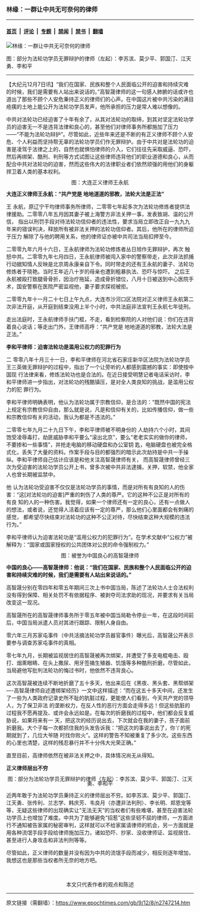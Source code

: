 ### 林缘：一群让中共无可奈何的律师

---

#### [首页](../../../..?n2747214) &nbsp;|&nbsp; [评论](../../../../../epoch-comment?n2747214) &nbsp;|&nbsp; [专题](../../../../../epoch-special?n2747214) &nbsp;|&nbsp; [禁闻](../../../../../epoch-news?n2747214) &nbsp;|&nbsp; [禁书](../../../../../books?n2747214) &nbsp;|&nbsp; [翻墙](https://github.com/gfw-breaker/nogfw/blob/master/README.md?n2747214)


<div><img alt="林缘：一群让中共无可奈何的律师" class="attachment-djy_600_400 size-djy_600_400 wp-post-image" src="https://i.epochtimes.com/assets/uploads/2009/12/912071105171950.jpg"/>
<div class="caption">
 <p>
  图：部分为法轮功学员无罪辩护的律师（左起）：李苏滨、莫少平、郭国汀、江天勇、李和平
 </p>
</div></div><hr/><div class="post_content" id="artbody" itemprop="articleBody">
 <!-- article content begin -->
 <p>
  【大纪元12月7日讯】“我们在国家、民族和整个人民面临公开的迫害和持续灾难的时候，我们是需要有人站出来说话的。”高智晟律师的这一句感人肺腑的话或许也道出了那些不顾个人安危秉持正义的律师们的心声。在中国这片被中共污染的满目疮痍的土地上能公开为法轮功学员发声，他所承担的压力是常人难以想像的。
 </p>
 <p>
  中共对法轮功已经迫害了十年有余了，从其对法轮功的取缔，到其对坚定法轮功学员的迫害无一不是违背法律和良心的，甚至他们对律师事务所都施加了压力——“不能为法轮功辩护”。尽管如此，近些年来还是不断的有正义律师不顾个人安危、个人利益而坚持帮无辜的法轮功学员们作无罪辩护。由于中共对是法轮功的迫害是凌驾于法律之上的，自然也就惧怕律师的介入，它们往往先采取威逼、恐吓，然后再绑架、酷刑、判刑等方式试图让这些律师违背他们的职业道德和良心，从而配合中共对法轮功的迫害，然而这些伟大的法律职业者们依然顽强的用他们的身躯捍卫着人类的基本权利。
 </p>
 <p>
  <!--image v 1.0-->
 </p>
 <div style="line-height: 90%; text-align: center;">
  <ok href=" https://i.epochtimes.com/assets/uploads/2009/12/912071104551950.jpg" rel="noreferrer noopener" target="_blank">
   <img alt="" class="size-medium wp-image-7602452" src="https://i.epochtimes.com/assets/uploads/2009/12/912071104551950.jpg" title=""/>
  </ok>
  <br/>
  <span class="bn12">
   图：大连正义律师王永航
  </span>
 </div>
 <p>
  <!-- -->
 </p>
 <p>
  <b>
   大连正义律师王永航：“共产党是 地地道道的邪教，法轮大法是正法”
  </b>
 </p>
 <p>
  王 永航，原辽宁干均律师事务所律师，二零零七年起多次为法轮功修炼者提供法律援助。二零零八年五月因其妻子被上海警方非法关押一事，发表致胡、温的公开信， 指出以刑罚手段对待法轮功信仰者的违法性，要求当局立即改正自一九九九年来的错误判决，释放所有被非法关押的法轮功信仰者。其后，他所在的律师所迫于压力 解除了与他的聘用关系，他的律师证亦被中共司法当局扣押至今。
 </p>
 <p>
  二零零九年六月十六日，王永航律师为法轮功修炼者丛日旭作无罪辩护，再次 触怒中共。二零零九年七月四日，王永航律师被闯入家中的警察带走，此次非法抓捕行动据知情人反映是北京周永康亲自下令。同时带走的还有王永航的妻子、法轮功修炼者于晓艳。当时王年近八十岁的母亲也遭到粗暴执法、恐吓与惊吓。 之后王永航被殴打致腿骨骨折，因治疗拖延，造成骨折错位，八月十日被送到中心医院手术，国安警察在医院严密监视他，妻子要求探视被拒。
 </p>
 <p>
  二零零九年十一月二十七日上午九点，大连市沙河口区法院对正义律师王永航第二次非法开庭，从开庭到结束没用上半个小时，中共法庭非法宣判王永航七年徒刑。
 </p>
 <p>
  走出法庭时，王永航律师手扶门框，不走，看到检察院的人对他们说：你们在违背着良心说话；等走出门外，王律师高呼：“共产党是 地地道道的邪教，法轮大法是正法。”
 </p>
 <p>
  <b>
   李和平律师：迫害法轮功是滥用公权力的犯罪行为
  </b>
 </p>
 <p>
  二 零零八年十月三十一日，李和平律师在河北省石家庄新华区法院为法轮功学员王三英做无罪辩护的过程中，指出了一个让旁听的人都感到震撼的事实：即使按中国现 行法律来看，修炼法轮功也是合法的。在近日接受明慧记者电话采访时，李和平律师进一步指出，对法轮功的残酷镇压，是对全人类良知的挑战，是滥用公权力的犯 罪行为。
 </p>
 <p>
  李和平律师明确表明，他认为法轮功属于宗教信仰，是合法的：“既然中国的宪法上规定有宗教信仰自由，那么就是说，凡是和信仰有关的，比如传播信仰，做一些和宗教信仰有关的活动，我认为都是不违法的。”
 </p>
 <p>
  二零零七年九月二十九日下午，李和平律师被不明身份的 人劫持六个小时，其间饱受凌辱毒打，劫匪威胁李和平要么“滚出北京”，要么“老老实实的做你的律师，不要掺和一些事情”，并抢走电脑的移动硬盘和办公室钥 匙，电脑硬盘也被完全格式化，丢失了大量的资料。作案手段与目的都强烈的暗示此次劫持是中共一手操纵。李和平律师自己估计应该是和他关注高智晟律师有关， 而高智晟律师曾经三次为受迫害的法轮功学员公开上书，曾多次被中共非法逮捕，关押，软禁，他全家人也曾长期被监禁中。
 </p>
 <p>
  他 认为法轮功受迫害不仅仅是法轮功学员的事情，而是对所有有良知的人的伤害：“这[对法轮功的迫害]严重的刺伤了人类的尊严。它的这种不公正是对所有的有良 知的人的一种伤害。我觉得，如果一个律师还有一定的良心，还有一点做人的想法，或者说，还觉得人活着应该有一定的尊严，那么他们心里面都会有刺痛的感觉， 都希望尽快结束对法轮功的这种不公正对待，尽快结束这种大规模的违法行为。”
 </p>
 <p>
  李和平律师认为迫害法轮功是“滥用公权力的犯罪行为”。在学术文献中“公权力”被解释为：“国家或国家授权的公共团体对公民的命令强制权力。”
 </p>
 <p>
  <!--image v 1.0-->
 </p>
 <div style="line-height: 90%; text-align: center;">
  <ok href=" https://i.epochtimes.com/assets/uploads/2009/12/912071110121950.jpg" rel="noreferrer noopener" target="_blank">
   <img alt="" class="size-medium wp-image-7602453" src="https://i.epochtimes.com/assets/uploads/2009/12/912071110121950.jpg" title=""/>
  </ok>
  <br/>
  <span class="bn12">
   图：被誉为中国良心的高智晟律师
  </span>
 </div>
 <p>
  <!-- -->
 </p>
 <p>
  <b>
   中国的良心——高智晟律师：他说：“我们在国家、民族和整个人民面临公开的迫害和持续灾难的时候，我们是需要有人站出来说话的。”
  </b>
 </p>
 <p>
  高智晟分别在零四年和零五年期间三次上书中国当局，陈述了法轮功人士合法权利没有得到保障、相关处罚不有依据程序、被剥夺司法求助的现况，并要求有关当局改变这一现况。
 </p>
 <p>
  高智晟所在的高智晟律师事务所于零五年被中国当局勒令停业一年，在这段时间前后，中国当局派遣人员对其进行跟踪、限制人身自由。
 </p>
 <p>
  零六年三月苏家屯事件（中共活摘法轮功学员器官事件）曝光后，高智晟公开表示要参与调查苏家屯事件的真相。
 </p>
 <p>
  零七年九月，长期被监视居住的高智晟被再次绑架，并遭受了多支电棍电击、殴打、烟熏眼睛、在头上撒尿、用牙签捅生殖器、饥饿等多种酷刑折磨，尽管如此，当局避他写批判法轮功的悔过书时，他依然不违背良心。
 </p>
 <p>
  这次高智晟被连续不断地折磨了五十多天，他出来后在《黑夜、黑头套、黑帮绑架—-高智晟律师自述遭绑架经历》一文中这样描述：“而在这五十多天中间，还发生了一些为人类政府记录史所不耻的肮脏过程，更能使人们看到，今天共产党的领导人，为了保卫非法 的垄断权力，在反人性的恶行方面会走得多远！但这些肮脏的过程我不愿再提及、或许会永远如是。在每次的折磨我的过程中，他们都会反复威胁说，如果将来有一 天，把这次的经历说出去，下次就会在我的妻子，孩子面前折磨我。大个子每一次都抓住我的头发告诉我：“把这次的事说出去了，你丫的死期就到了，几位大爷随 时找你败火”。这样的警告不知被重复了多少次。这些东西的心里也清楚，这样的残忍暴行并不十分伟大光荣正确。”
 </p>
 <p>
  直至目前，高律师依然在被非法关押之中，具体情况尚无从得知。
 </p>
 <p>
  <b>
   正义律师层出不穷
  </b>
 </p>
 <p>
  <!--image v 1.0-->
 </p>
 <div style="line-height: 90%; text-align: center;">
  <ok href=" https://i.epochtimes.com/assets/uploads/2009/12/912071105171950-450x113.jpg" rel="noreferrer noopener" target="_blank">
   <img alt="" class="size-medium wp-image-7602454" src="https://i.epochtimes.com/assets/uploads/2009/12/912071105171950-450x113.jpg" title=""/>
  </ok>
  <br/>
  <span class="bn12">
   图：部分为法轮功学员无罪辩护的律师（左起）：李苏滨、莫少平、郭国汀、江天勇、李和平
  </span>
 </div>
 <p>
  <!-- -->
 </p>
 <p>
  近两年敢于为法轮功学员秉持正义的律师层出不穷。如李苏滨、莫少平、郭国汀、江天勇、张传利、兰志学、韩庆芳、韦良月（亦遭非法判刑）、李长明、郑恩宠等等，无疑这些律师的出现确实让“无法无天”的当权者们有些难堪，甚至在迫害法轮功学员上也增加了难度。中共为了能够避免“招惹”这些坚韧不屈的律师，一方面进行不通知被告家属的秘密审判，这样就可以不给家属请律师的机会，另一方面就是用各种流氓手段手段给律师施加压力，诸如恐吓、抄家、没收律师证、监视居住、甚至进行人身攻击和非法判刑等等。
 </p>
 <p>
  尽管如此，正义律师的数量并没有因为中共的流氓手段而减少，相反则逐年增加，我想这也是那些当权者所无奈的地方吧。
 </p>
 <p>
  <font color="#ffffff">
   (http://www.dajiyuan.com)
  </font>
  <br/>
  <center>
   <font class="GY13">
    本文只代表作者的观点和陈述
   </font>
  </center>
 </p>
 <!-- article content end -->
 <div id="below_article_ad">
 </div>
</div>


---

原文链接（需翻墙）：https://www.epochtimes.com/gb/9/12/8/n2747214.htm